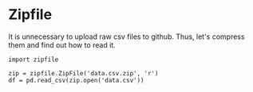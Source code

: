 # Zipfile

It is unnecessary to upload raw csv files to github. Thus, let's compress them and find out how to read it. 

```
import zipfile 

zip = zipfile.ZipFile('data.csv.zip', 'r')
df = pd.read_csv(zip.open('data.csv'))
```

